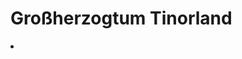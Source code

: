 # Großherzogtum Tinorland

<procedure title="Hauptstadt">
<list columns="2">
<li><b><a href="Tinorke.md"></a></b></li>
</list>
</procedure>